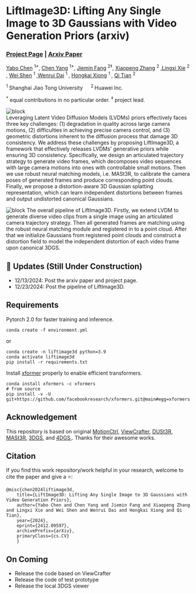 # LiftImage3D: Lifting Any Single Image to 3D Gaussians with Video Generation Priors (arxiv)

### [Project Page](https://liftimage3d.github.io/) | [Arxiv Paper](https://arxiv.org/pdf/2412.09597)

[Yabo Chen](https://scholar.google.com/citations?user=6aHx1rgAAAAJ&hl=zh-TW) <sup>1*</sup>, [Chen Yang](https://scholar.google.com/citations?hl=zh-CN&user=StdXTR8AAAAJ) <sup>1*</sup>,
[Jiemin Fang](https://jaminfong.cn/) <sup>2‡</sup>, [Xiaopeng Zhang](https://scholar.google.com/citations?user=Ud6aBAcAAAAJ&hl=zh-CN) <sup>2 </sup>,[Lingxi Xie](http://lingxixie.com/) <sup>2 </sup> </br>, [Wei Shen](https://shenwei1231.github.io/) <sup>1 </sup>,[Wenrui Dai](https://scholar.google.com/citations?user=Xg8MhyAAAAAJ&hl=en) <sup>1 </sup>, [Hongkai Xiong](https://scholar.google.com/citations?user=bB16iN4AAAAJ&hl=en&oi=ao) <sup>1 </sup>, [Qi Tian](https://www.qitian1987.com/) <sup>2 </sup>

<sup>1 </sup>Shanghai Jiao Tong University &emsp; <sup>2 </sup>Huawei Inc. &emsp;

<sup>\*</sup> equal contributions in no particular order. <sup>$\ddagger$</sup> project lead. 

![block](./assets/teaser.png)   
Leveraging Latent Video Diffusion Models (LVDMs) priors effectively faces three key challenges: (1) degradation in quality across large camera motions, 
(2) difficulties in achieving precise camera control, and (3) geometric distortions inherent to the diffusion process that damage 3D consistency. 
We address these challenges by proposing LiftImage3D, a framework that effectively releases LVDMs' generative priors while ensuring 3D consistency. 
Specifically, we design an articulated trajectory strategy to generate video frames, which decomposes video sequences with large camera motions into ones with controllable small motions. 
Then we use robust neural matching models, i.e. MASt3R, to calibrate the camera poses of generated frames and produce corresponding point clouds. 
Finally, we propose a distortion-aware 3D Gaussian splatting representation, which can learn independent distortions between frames and output undistorted canonical Gaussians. 

![block](./assets/method.png)
The overall pipeline of LiftImage3D. Firstly, we extend LVDM to generate diverse video clips from a single image using an
articulated camera trajectory strategy. Then all generated frames are matching using the robust neural matching module and registered in
to a point cloud. After that we initialize Gaussians from registered point clouds and construct a distortion field to model the independent
distortion of each video frame upon canonical 3DGS.

## 🦾 Updates (Still Under Construction)
- 12/13/2024: Post the arxiv paper and project page.
- 12/23/2024: Post the pipeline of LiftImage3D.

## Requirements
Pytorch 2.0 for faster training and inference.
```
conda create -f environment.yml
```
or 
```
conda create -n liftimage3d python=3.9
conda activate liftimage3d
pip install -r requirements.txt
```

Install [xformer](https://github.com/facebookresearch/xformers#installing-xformers) properly to enable efficient transformers.
```commandline
conda install xformers -c xformers
# from source
pip install -v -U git+https://github.com/facebookresearch/xformers.git@main#egg=xformers
```




##  Acknowledgement
This repository is based on original [MotionCtrl](https://github.com/TencentARC/MotionCtrl), [ViewCrafter](https://github.com/Drexubery/ViewCrafter), [DUSt3R](https://github.com/naver/dust3r), [MASt3R](https://github.com/naver/mast3r), [3DGS](https://github.com/graphdeco-inria/gaussian-splatting), and [4DGS](https://github.com/hustvl/4DGaussians),. Thanks for their awesome works.


##  Citation
If you find this work repository/work helpful in your research, welcome to cite the paper and give a ⭐:

```
@misc{chen2024liftimage3d,
    title={LiftImage3D: Lifting Any Single Image to 3D Gaussians with Video Generation Priors},
    author={Yabo Chen and Chen Yang and Jiemin Fang and Xiaopeng Zhang and Lingxi Xie and Wei Shen and Wenrui Dai and Hongkai Xiong and Qi Tian},
    year={2024},
    eprint={2412.09597},
    archivePrefix={arXiv},
    primaryClass={cs.CV}
    }
```

##  On Coming
- Release the code based on ViewCrafter
- Release the code of test prototype
- Release the local 3DGS viewer

